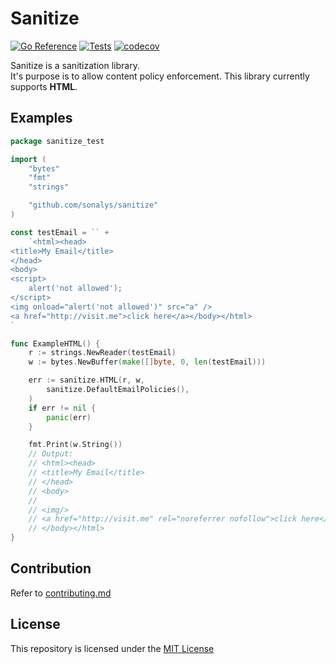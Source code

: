 # Sanitize

[![Go Reference](https://pkg.go.dev/badge/github.com/sonalys/sanitize.svg)](https://pkg.go.dev/github.com/sonalys/sanitize)
[![Tests](https://github.com/sonalys/sanitize/actions/workflows/test.yml/badge.svg)](https://github.com/sonalys/sanitize/actions/workflows/test.yml)
[![codecov](https://codecov.io/github/sonalys/sanitize/graph/badge.svg?token=W2EF1MFX7B)](https://codecov.io/github/sonalys/sanitize)

Sanitize is a sanitization library.  
It's purpose is to allow content policy enforcement.
This library currently supports **HTML**.

## Examples

```go
package sanitize_test

import (
	"bytes"
	"fmt"
	"strings"

	"github.com/sonalys/sanitize"
)

const testEmail = `` +
	`<html><head>
<title>My Email</title>
</head>
<body>
<script>
	alert('not allowed');
</script>
<img onload="alert('not allowed')" src="a" />
<a href="http://visit.me">click here</a></body></html>
`

func ExampleHTML() {
	r := strings.NewReader(testEmail)
	w := bytes.NewBuffer(make([]byte, 0, len(testEmail)))

	err := sanitize.HTML(r, w,
		sanitize.DefaultEmailPolicies(),
	)
	if err != nil {
		panic(err)
	}

	fmt.Print(w.String())
	// Output:
	// <html><head>
	// <title>My Email</title>
	// </head>
	// <body>
	//
	// <img/>
	// <a href="http://visit.me" rel="noreferrer nofollow">click here</a>
	// </body></html>
}
```

## Contribution

Refer to [contributing.md](./contributing.md)

## License

This repository is licensed under the [MIT License](./LICENSE)